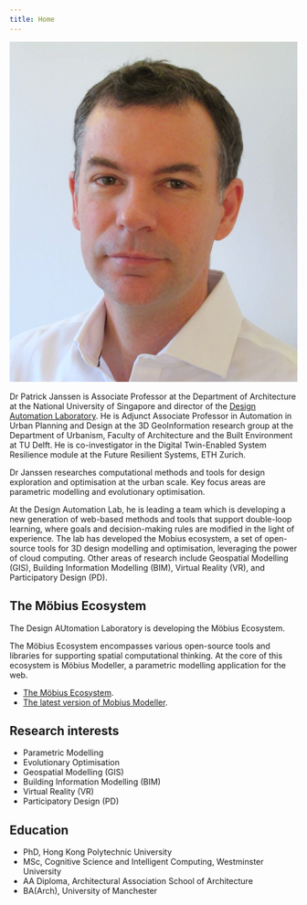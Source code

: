 ```yaml
---
title: Home
---
```


![Photo](./assets/images/1-IMG_4903.JPG)

Dr Patrick Janssen is Associate Professor at the Department of Architecture at the National
University of Singapore and director of the [Design Automation
Laboratory](https://design-automation.net). He is Adjunct Associate Professor in Automation in Urban
Planning and Design at the 3D GeoInformation research group at the Department of Urbanism, Faculty
of Architecture and the Built Environment at TU Delft. He is co-​investigator in the Digital
Twin-​Enabled System Resilience module at the Future Resilient Systems, ETH Zurich.

Dr Janssen researches computational methods and tools for design exploration and optimisation at the
urban scale. Key focus areas are parametric modelling and evolutionary optimisation.

At the Design Automation Lab, he is leading a team which is developing a new generation of
web-​based methods and tools that support double-​loop learning, where goals and decision-​making
rules are modified in the light of experience. The lab has developed the Mobius ecosystem, a set of
open-​source tools for 3D design modelling and optimisation, leveraging the power of cloud
computing. Other areas of research include Geospatial Modelling (GIS), Building Information
Modelling (BIM), Virtual Reality (VR), and Participatory Design (PD). 

## The Möbius Ecosystem

The Design AUtomation Laboratory is developing the Möbius Ecosystem.

The Möbius Ecosystem encompasses various open-source tools and libraries for supporting spatial
computational thinking. At the core of this ecosystem is Möbius Modeller, a parametric modelling
application for the web. 

* [The Möbius Ecosystem](https://mobius.design-automation.net).
* [The latest version of Mobius Modeller](https://mobius-08.design-automation.net).

## Research interests

- Parametric Modelling
- Evolutionary Optimisation
- Geospatial Modelling (GIS)
- Building Information Modelling (BIM)
- Virtual Reality (VR)
- Participatory Design (PD)

## Education

- PhD, Hong Kong Polytechnic University
- MSc, Cognitive Science and Intelligent Computing, Westminster University
- AA Diploma, Architectural Association School of Architecture
- BA(Arch), University of Manchester
